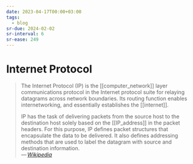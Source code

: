 ```yaml
---
date: 2023-04-17T00:00+03:00
tags:
  - blog
sr-due: 2024-02-02
sr-interval: 6
sr-ease: 249
---
```


# Internet Protocol

> The Internet Protocol (IP) is the [[computer_network]] layer communications
> protocol in the Internet protocol suite for relaying datagrams across network
> boundaries. Its routing function enables internetworking, and essentially
> establishes the [[internet]].
>
> IP has the task of delivering packets from the source host to the destination
> host solely based on the [[IP_address]] in the packet headers. For this
> purpose, IP defines packet structures that encapsulate the data to be
> delivered. It also defines addressing methods that are used to label the
> datagram with source and destination information.\
> — <cite>[Wikipedia](https://en.wikipedia.org/wiki/Internet_Protocol)</cite>

